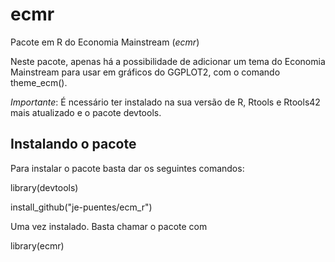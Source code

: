 # ecmr
Pacote em R do Economia Mainstream (*ecmr*)
 
Neste pacote, apenas há a possibilidade de adicionar um tema do Economia Mainstream para usar em gráficos do GGPLOT2, com o comando theme_ecm().
 
 
*Importante*: É ncessário ter instalado na sua versão de R, Rtools e Rtools42 mais atualizado e o pacote devtools.
 
 
## Instalando o pacote
 
Para instalar o pacote basta dar os seguintes comandos:

library(devtools)

install_github("je-puentes/ecm_r")
 
Uma vez instalado. Basta chamar o pacote com

library(ecmr)
